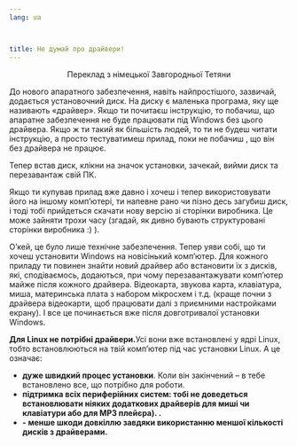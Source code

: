 ```yaml
---
lang: ua



title: Не думай про драйвери!
---
```


<p align="center">Переклад з німецької Завгородньої Тетяни

До нового апаратного забезпечення, навіть найпростішого, зазвичай, додається установочний диск. На диску є маленька програма, яку ще називають «драйвер». Якщо ти почитаєш інструкцію, то побачиш, що апаратне забезпечення не буде працювати під Windows без цього драйвера. Якщо ж ти такий як більшість людей, то ти не будеш читати інструкцію, а просто тестуватимеш прилад, поки не побачиш , що він без драйвера не працює.

Тепер встав диск, клікни на значок установки, зачекай, вийми диск та перезавантаж свій ПК.

Якщо ти купував прилад вже давно і хочеш і тепер використовувати його на іншому комп’ютері, ти напевне рано чи пізно десь загубиш диск, і тоді тобі прийдеться скачати нову версію зі сторінки виробника. Це може зайняти трохи часу (згадай, як дивно бувають структуровані сторінки виробника :) ).

О’кей, це було лише технічне забезпечення. Тепер уяви собі, що ти хочеш установити Windows на новісінький комп’ютер. Для кожного приладу ти повинен знайти новий драйвер або встановити їх з дисків, які, сподіваємось, додаються, при чому перезавантажувати комп’ютер майже після кожного драйвера. Відеокарта, звукова карта, клавіатура, миша, материнська плата з набором мікросхем і т.д. (краще почни з драйвера відеокарти, щоб працювати далі з приємними настройками екрану). І все це починається вже після довготривалої установки Windows.

<b>Для Linux не потрібні драйвери.</b>Усі вони вже встановлені у ядрі Linux, тобто встановлюються на твій комп’ютер під час установки Linux. А це означає:

<ul>
<li><b>дуже швидкий процес установки</b>. Коли він закінчений – в тебе встановлено все, що потрібно для роботи.</li>
<li><b>підтримка всіх периферійних систем:  тобі не доведеться встановлювати ніяких додаткових драйверів для миші чи клавіатури або для МР3 плейєра). .</li>
<li><b>- менше шкоди довкіллю завдяки використанню меншої кількості дисків з драйверами.</li>
</ul>




